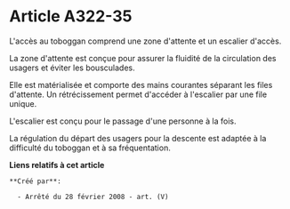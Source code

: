 # Article A322-35

L'accès au toboggan comprend une zone d'attente et un escalier d'accès.

La zone d'attente est conçue pour assurer la fluidité de la circulation des usagers et éviter les bousculades.

Elle est matérialisée et comporte des mains courantes séparant les files d'attente. Un rétrécissement permet d'accéder à
l'escalier par une file unique.

L'escalier est conçu pour le passage d'une personne à la fois.

La régulation du départ des usagers pour la descente est adaptée à la difficulté du toboggan et à sa fréquentation.

**Liens relatifs à cet article**

	**Créé par**:

	  - Arrêté du 28 février 2008 - art. (V)
